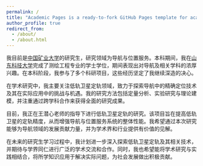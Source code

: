 ```yaml
---
permalink: /
title: "Academic Pages is a ready-to-fork GitHub Pages template for academic personal websites"
author_profile: true
redirect_from: 
  - /about/
  - /about.html
---
```


我目前是[中国矿业大学](https://www.cumt.edu.cn/)的研究生，研究领域为导航与位置服务。本科期间，我在[山东科技大学](https://www.sdust.edu.cn/)完成了测绘工程专业的学士学位，期间表现出对导航及相关学科的浓厚兴趣。在本科阶段，我参与了多个科研项目，这些经历坚定了我继续深造的决心。

在学术研究中，我主要关注低轨卫星定轨领域，致力于探索导航中的精确定位技术及其在实际应用中的挑战与机遇。我的研究方法包括定量分析、实验研究与理论建模，并注重通过跨学科合作来获得全面的研究成果。

目前，我正在王潜心老师的指导下进行低轨卫星定轨的研究。该项目旨在提高低轨卫星的定轨精度，从而增强导航与位置服务系统的整体性能。我希望通过本次研究能够为导航领域的发展贡献力量，并为学术界和行业提供有价值的见解。

在未来的研究生学习过程中，我计划进一步深入探索低轨卫星定轨及其相关技术，并期待与学界同仁进行广泛的学术交流和合作。同时，我也希望能将学术研究与实践相结合，将所学知识应用于解决实际问题，为社会发展做出积极贡献。

